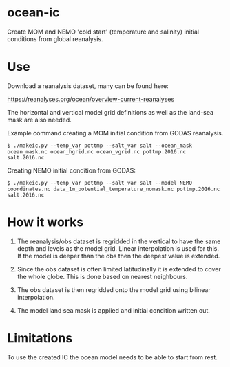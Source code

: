 # ocean-ic

Create MOM and NEMO 'cold start' (temperature and salinity) initial conditions from global reanalysis.

# Use

Download a reanalysis dataset, many can be found here:

https://reanalyses.org/ocean/overview-current-reanalyses

The horizontal and vertical model grid definitions as well as the land-sea mask are also needed.

Example command creating a MOM initial condition from GODAS reanalysis.
```
$ ./makeic.py --temp_var pottmp --salt_var salt --ocean_mask ocean_mask.nc ocean_hgrid.nc ocean_vgrid.nc pottmp.2016.nc salt.2016.nc
```

Creating NEMO initial condition from GODAS:
```
$ ./makeic.py --temp_var pottmp --salt_var salt --model NEMO coordinates.nc data_1m_potential_temperature_nomask.nc pottmp.2016.nc salt.2016.nc
```

# How it works

1. The reanalysis/obs dataset is regridded in the vertical to have the same depth and levels as the model grid. Linear interpolation is used for this. If the model is deeper than the obs then the deepest value is extended.

2. Since the obs dataset is often limited latitudinally it is extended to cover the whole globe. This is done based on nearest neighbours.

3. The obs dataset is then regridded onto the model grid using bilinear interpolation.

4. The model land sea mask is applied and initial condition written out.

# Limitations

To use the created IC the ocean model needs to be able to start from rest.

